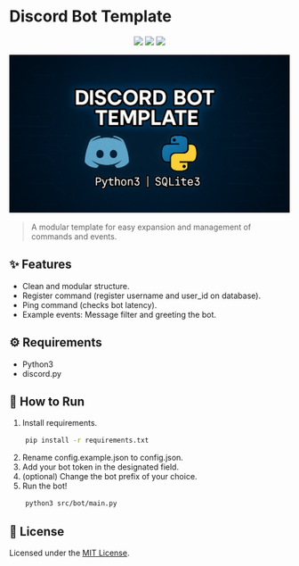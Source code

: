 # Discord Bot Template

<p align="center">
  <img src="https://img.shields.io/badge/Python-3776AB?style=for-the-badge&logo=python&logoColor=white" />
  <img src="https://img.shields.io/badge/Discord-7289DA?style=for-the-badge&logo=discord&logoColor=white" />
  <img src="https://img.shields.io/badge/SQLite-003B57?style=for-the-badge&logo=sqlite&logoColor=white" />
</p>

![banner](banner.png)

> A modular template for easy expansion and management of commands and events.

## ✨ Features

- Clean and modular structure.
- Register command (register username and user_id on database).
- Ping command (checks bot latency).
- Example events: Message filter and greeting the bot.

## ⚙️ Requirements

- Python3
- discord.py

## 🚀 How to Run

1. Install requirements.
``` bash
    pip install -r requirements.txt
```
2. Rename config.example.json to config.json.
3. Add your bot token in the designated field.
4. (optional) Change the bot prefix of your choice.
5. Run the bot!
``` bash
    python3 src/bot/main.py 
```

## 📝 License

Licensed under the [MIT License](LICENSE).